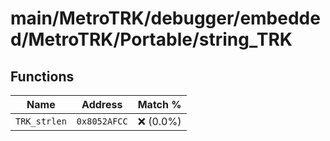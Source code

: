 # main/MetroTRK/debugger/embedded/MetroTRK/Portable/string_TRK

## Functions

| Name | Address | Match % |
|------|---------|---------|
| `TRK_strlen` | `0x8052AFCC` | :x: (0.0%) |